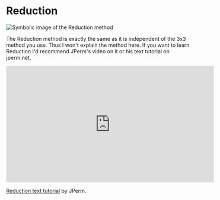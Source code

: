 # Reduction
<image class="right" alt="Symbolic image of the Reduction method" src="/images/reduction/reduction.png">

The Reduction method is exactly the same as it is independent of the 3x3 method you use. Thus I won't explain the method here. If you want to learn Reduction I'd recommend JPerm's video on it or his text tutorial on jperm.net.
<iframe width="560" height="315" src="https://www.youtube-nocookie.com/embed/d1I-jJlVwB4?si=D_Cs77YAVTacicYk" title="YouTube video player" frameborder="0" allow="accelerometer; autoplay; clipboard-write; encrypted-media; gyroscope; picture-in-picture; web-share" referrerpolicy="strict-origin-when-cross-origin" allowfullscreen></iframe>

[Reduction text tutorial](https://jperm.net/5x5) by JPerm.